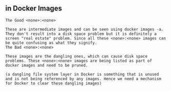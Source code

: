 ## <None> in Docker Images

    The Good <none>:<none>

    These are intermediate images and can be seen using docker images -a. They don't result into a disk space problem but it is definitely a screen "real estate" problem. Since all these <none>:<none> images can be quite confusing as what they signify.
    The Bad <none>:<none>

    These images are the dangling ones, which can cause disk space problems. These <none>:<none> images are being listed as part of docker images and need to be pruned.

    (a dangling file system layer in Docker is something that is unused and is not being referenced by any images. Hence we need a mechanism for Docker to clear these dangling images)
